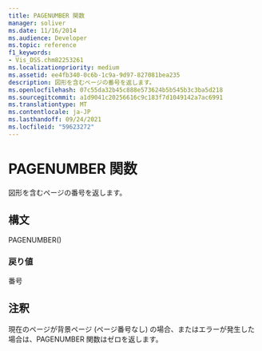 ```yaml
---
title: PAGENUMBER 関数
manager: soliver
ms.date: 11/16/2014
ms.audience: Developer
ms.topic: reference
f1_keywords:
- Vis_DSS.chm82253261
ms.localizationpriority: medium
ms.assetid: ee4fb340-0c6b-1c9a-9d97-827081bea235
description: 図形を含むページの番号を返します。
ms.openlocfilehash: 07c55da32b45c888e573624b5b545b3c3ba5d218
ms.sourcegitcommit: a1d9041c20256616c9c183f7d1049142a7ac6991
ms.translationtype: MT
ms.contentlocale: ja-JP
ms.lasthandoff: 09/24/2021
ms.locfileid: "59623272"
---
```

# <a name="pagenumber-function"></a>PAGENUMBER 関数

図形を含むページの番号を返します。 
  
## <a name="syntax"></a>構文

PAGENUMBER()
  
### <a name="return-value"></a>戻り値

番号
  
## <a name="remarks"></a>注釈

現在のページが背景ページ (ページ番号なし) の場合、またはエラーが発生した場合は、PAGENUMBER 関数はゼロを返します。
  

